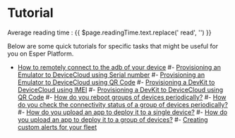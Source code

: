 # Tutorial
<div class="avg-reading-time">Average reading time : {{ $page.readingTime.text.replace(' read', '') }}</div>


Below are some quick tutorials for specific tasks that might be useful for you on Esper Platform.


- [How to remotely connect to the adb of your device](./tutorials/remote-adb.md)
#- [Provisioning an Emulator to DeviceCloud using Serial number]()
#- [Provisioning an Emulator to DeviceCloud using QR Code]()
#- [Provisioning a DevKit to DeviceCloud using IMEI]()
#- [Provisioning a DevKit to DeviceCloud using QR Code]()
#- [How do you reboot groups of devices periodically?]()
#- [How do you check the connectivity status of a group of devices periodically?]()
#- [How do you upload an app to deploy it to a single device?]()
#- [How do you upload an app to deploy it to a group of devices?]()
#- [Creating custom alerts for your fleet]()






